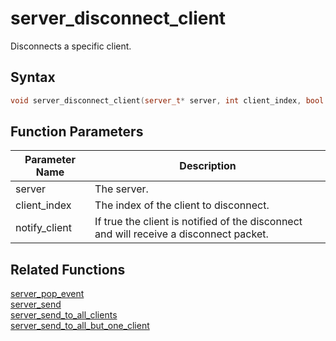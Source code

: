 # server_disconnect_client

Disconnects a specific client.

## Syntax

```cpp
void server_disconnect_client(server_t* server, int client_index, bool notify_client = true);
```

## Function Parameters

Parameter Name | Description
--- | ---
server | The server.
client_index | The index of the client to disconnect.
notify_client | If true the client is notified of the disconnect and will receive a disconnect packet.

## Related Functions

[server_pop_event](https://github.com/RandyGaul/cute_framework/blob/master/docs/networking/server/server_pop_event.md)  
[server_send](https://github.com/RandyGaul/cute_framework/blob/master/docs/networking/server/server_send.md)  
[server_send_to_all_clients](https://github.com/RandyGaul/cute_framework/blob/master/docs/networking/server/server_send_to_all_clients.md)  
[server_send_to_all_but_one_client](https://github.com/RandyGaul/cute_framework/blob/master/docs/networking/server/server_send_to_all_but_one_client.md)  
